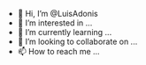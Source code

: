 - 👋 Hi, I’m @LuisAdonis
- 👀 I’m interested in ...
- 🌱 I’m currently learning ...
- 💞️ I’m looking to collaborate on ...
- 📫 How to reach me ...

<!---
LuisAdonis/LuisAdonis is a ✨ special ✨ repository because its `README.md` (this file) appears on your GitHub profile.
You can click the Preview link to take a look at your changes.
--->
